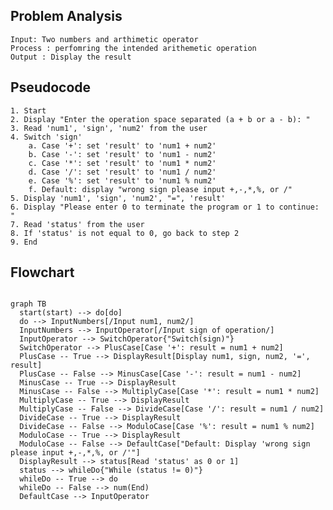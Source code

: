 ## Problem Analysis
    Input: Two numbers and arthimetic operator
    Process : perfomring the intended arithemetic operation
    Output : Display the result

## Pseudocode
    1. Start
    2. Display "Enter the operation space separated (a + b or a - b): "
    3. Read 'num1', 'sign', 'num2' from the user
    4. Switch 'sign'
        a. Case '+': set 'result' to 'num1 + num2'
        b. Case '-': set 'result' to 'num1 - num2'
        c. Case '*': set 'result' to 'num1 * num2'
        d. Case '/': set 'result' to 'num1 / num2'
        e. Case '%': set 'result' to 'num1 % num2'
        f. Default: display "wrong sign please input +,-,*,%, or /"
    5. Display 'num1', 'sign', 'num2', "=", 'result'
    6. Display "Please enter 0 to terminate the program or 1 to continue: "
    7. Read 'status' from the user
    8. If 'status' is not equal to 0, go back to step 2
    9. End

## Flowchart

```mermaid

graph TB
  start(start) --> do[do]
  do --> InputNumbers[/Input num1, num2/]
  InputNumbers --> InputOperator[/Input sign of operation/]
  InputOperator --> SwitchOperator{"Switch(sign)"}
  SwitchOperator --> PlusCase[Case '+': result = num1 + num2]
  PlusCase -- True --> DisplayResult[Display num1, sign, num2, '=', result]
  PlusCase -- False --> MinusCase[Case '-': result = num1 - num2]
  MinusCase -- True --> DisplayResult
  MinusCase -- False --> MultiplyCase[Case '*': result = num1 * num2]
  MultiplyCase -- True --> DisplayResult
  MultiplyCase -- False --> DivideCase[Case '/': result = num1 / num2]
  DivideCase -- True --> DisplayResult
  DivideCase -- False --> ModuloCase[Case '%': result = num1 % num2]
  ModuloCase -- True --> DisplayResult
  ModuloCase -- False --> DefaultCase["Default: Display 'wrong sign please input +,-,*,%, or /'"]
  DisplayResult --> status[Read 'status' as 0 or 1]
  status --> whileDo{"While (status != 0)"}
  whileDo -- True --> do
  whileDo -- False --> num(End)
  DefaultCase --> InputOperator

```
